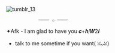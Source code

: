 ![tumblr_13](   https://github.com/personlovely/personlovely/blob/01094f5a904b4431c6e62b42d897ae9e48b70670/lv-0-20250319183713-unscreen.gif)

                ──── ✩ ────
            
✦Afk - I am glad to have you 𝒄+𝒉/𝑾2𝒊
 - talk to me sometime if you want( ꈍᴗꈍ)
